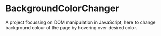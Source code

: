 # BackgroundColorChanger
A project focussing on DOM manipulation in JavaScript, here to change background colour of the page by hovering over desired color.
